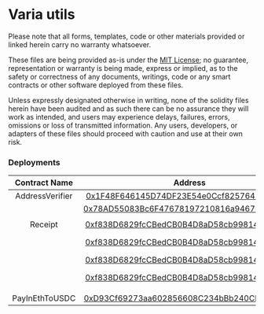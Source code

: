# Varia utils

Please note that all forms, templates, code or other materials provided or linked herein carry no warranty whatsoever.

These files are being provided as-is under the [MIT License](https://github.com/V4R14/firm_utils/blob/main/LICENSE); no guarantee, representation or warranty is being made, express or implied, as to the safety or correctness of any documents, writings, code or any smart contracts or other software deployed from these files.

Unless expressly designated otherwise in writing, none of the solidity files herein have been audited and as such there can be no assurance they will work as intended, and users may experience delays, failures, errors, omissions or loss of transmitted information. Any users, developers, or adapters of these files should proceed with caution and use at their own risk.

### Deployments

| Contract Name | Address | Network
|:-------------:|:-------------:|:-------------:| 
| AddressVerifier | [0x1F48F646145D74DF23E54e0Ccf825764F8854f69](https://etherscan.io/address/0x1F48F646145D74DF23E54e0Ccf825764F8854f69) | Ethereum
|  | [0x78AD55083Bc6F47678197210816a9467BA1553F3](https://polygonscan.com/address/0x78ad55083bc6f47678197210816a9467ba1553f3) | Polygon
|  |
| Receipt | [0xf838D6829fcCBedCB0B4D8aD58cb99814F935BA8](https://etherscan.io/address/0xf838D6829fcCBedCB0B4D8aD58cb99814F935BA8) | Ethereum
|  | [0xf838D6829fcCBedCB0B4D8aD58cb99814F935BA8](https://zkevm.polygonscan.com/address/0xf838D6829fcCBedCB0B4D8aD58cb99814F935BA8) | Polygon zkEVM
|  | [0xf838D6829fcCBedCB0B4D8aD58cb99814F935BA8](https://optimistic.etherscan.io/address/0xf838d6829fccbedcb0b4d8ad58cb99814f935ba8) | Optimism
|  | [0xf838D6829fcCBedCB0B4D8aD58cb99814F935BA8](https://arbiscan.io/address/0xf838d6829fccbedcb0b4d8ad58cb99814f935ba8) | Arbitrum One
|  |
| PayInEthToUSDC | [0xD93Cf69273aa602856608C234bBb240CF736A800](https://etherscan.io/address/0xd93cf69273aa602856608c234bbb240cf736a800) | Ethereum
